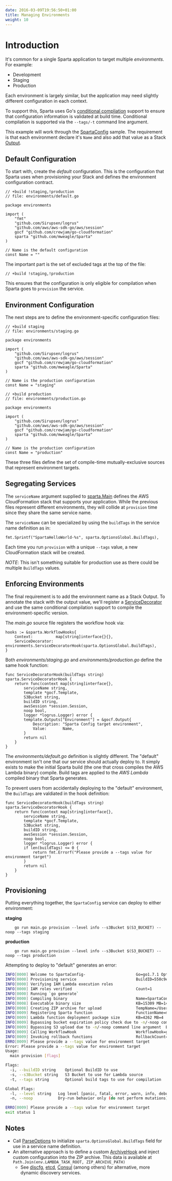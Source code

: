 ```yaml
---
date: 2016-03-09T19:56:50+01:00
title: Managing Environments
weight: 10
---
```


# Introduction

It's common for a single Sparta application to target multiple *environments*. For example:

  * Development
  * Staging
  * Production

Each environment is largely similar, but the application may need slightly different configuration in each context.

To support this, Sparta uses Go's [conditional compliation](http://dave.cheney.net/2013/10/12/how-to-use-conditional-compilation-with-the-go-build-tool) support to ensure that configuration information is validated at build time.  Conditional compilation is supported via the `--tags/-t` command line argument.

This example will work through the [SpartaConfig](https://github.com/mweagle/SpartaConfig) sample. The requirement is that each environment declare it's `Name` and also add that value as a Stack [Output](http://docs.aws.amazon.com/AWSCloudFormation/latest/UserGuide/outputs-section-structure.html).

## Default Configuration

To start with, create the _default_ configuration. This is the configuration that Sparta uses when provisioning your Stack and defines the environment configuration contract.

```golang
// +build !staging,!production
// file: environments/default.go

package environments

import (
	"fmt"
	"github.com/Sirupsen/logrus"
	"github.com/aws/aws-sdk-go/aws/session"
	gocf "github.com/crewjam/go-cloudformation"
	sparta "github.com/mweagle/Sparta"
)

// Name is the default configuration
const Name = ""
```
The important part is the set of excluded tags at the top of the file:

```golang
// +build !staging,!production
```

This ensures that the configuration is only eligible for compilation when Sparta goes to `provision` the service.

## Environment Configuration

The next steps are to define the environment-specific configuration files:


```golang
// +build staging
// file: environments/staging.go

package environments

import (
	"github.com/Sirupsen/logrus"
	"github.com/aws/aws-sdk-go/aws/session"
	gocf "github.com/crewjam/go-cloudformation"
	sparta "github.com/mweagle/Sparta"
)

// Name is the production configuration
const Name = "staging"

```


```golang
// +build production
// file: environments/production.go

package environments

import (
	"github.com/Sirupsen/logrus"
	"github.com/aws/aws-sdk-go/aws/session"
	gocf "github.com/crewjam/go-cloudformation"
	sparta "github.com/mweagle/Sparta"
)

// Name is the production configuration
const Name = "production"

```

These three files define the set of compile-time mutually-exclusive sources that represent environment targets.

## Segregating Services

The `serviceName` argument supplied to [sparta.Main](https://godoc.org/github.com/mweagle/Sparta#Main) defines the AWS CloudFormation stack that supports your application.  While the previous files represent different environments, they will collide at `provision` time since they share the same service name.

The `serviceName` can be specialized by using the `buildTags` in the service name definition as in:

```golang
fmt.Sprintf("SpartaHelloWorld-%s", sparta.OptionsGlobal.BuildTags),
```

Each time you run `provision` with a unique `--tags` value, a new CloudFormation stack will be created.

*NOTE*: This isn't something suitable for production use as there could be multiple `BuildTags` values.

## Enforcing Environments

The final requirement is to add the environment name as a Stack Output. To annotate the stack with the output value, we'll register a [ServiceDecorator](https://godoc.org/github.com/mweagle/Sparta#ServiceDecoratorHook) and use the same conditional compilation support to compile the environment-specific version.

The _main.go_ source file registers the workflow hook via:

```golang
hooks := &sparta.WorkflowHooks{
	Context:          map[string]interface{}{},
	ServiceDecorator: environments.ServiceDecoratorHook(sparta.OptionsGlobal.BuildTags),
}
```

Both _environments/staging.go_ and _environments/production.go_ define the same hook function:

```golang
func ServiceDecoratorHook(buildTags string) sparta.ServiceDecoratorHook {
	return func(context map[string]interface{},
		serviceName string,
		template *gocf.Template,
		S3Bucket string,
		buildID string,
		awsSession *session.Session,
		noop bool,
		logger *logrus.Logger) error {
		template.Outputs["Environment"] = &gocf.Output{
			Description: "Sparta Config target environment",
			Value:       Name,
		}
		return nil
	}
}
```

The _environments/default.go_ definition is slightly different. The "default" environment isn't one that our service should actually deploy to. It simply exists to make the initial Sparta build (the one that cross compiles the AWS Lambda binary) compile.  Build tags are applied to the *AWS Lambda* compiled binary that Sparta generates.

To prevent users from accidentally deploying to the "default" environment, the `BuildTags` are valdiated in the hook definition:

```golang
func ServiceDecoratorHook(buildTags string) sparta.ServiceDecoratorHook {
	return func(context map[string]interface{},
		serviceName string,
		template *gocf.Template,
		S3Bucket string,
		buildID string,
		awsSession *session.Session,
		noop bool,
		logger *logrus.Logger) error {
		if len(buildTags) <= 0 {
			return fmt.Errorf("Please provide a --tags value for environment target")
		}
		return nil
	}
}
```

## Provisioning

Putting everything together, the `SpartaConfig` service can deploy to either environment:

**staging**

		go run main.go provision --level info --s3Bucket $(S3_BUCKET) --noop --tags staging

**production**

		go run main.go provision --level info --s3Bucket $(S3_BUCKET) --noop --tags production

Attempting to deploy to "default" generates an error:

```bash
INFO[0000] Welcome to SpartaConfig-                      Go=go1.7.1 Option=provision SpartaVersion=0.9.2 UTC=2016-10-12T04:07:35Z
INFO[0000] Provisioning service                          BuildID=550c9e360426f48201c885c0abeb078dfc000a0a NOOP=true Tags=
INFO[0000] Verifying IAM Lambda execution roles
INFO[0000] IAM roles verified                            Count=1
INFO[0000] Running `go generate`
INFO[0000] Compiling binary                              Name=SpartaConfig_.lambda.amd64
INFO[0008] Executable binary size                        KB=15309 MB=14
INFO[0008] Creating ZIP archive for upload               TempName=/Users/mweagle/Documents/gopath/src/github.com/mweagle/SpartaConfig/SpartaConfig_104207098
INFO[0009] Registering Sparta function                   FunctionName=main.helloWorld
INFO[0009] Lambda function deployment package size       KB=4262 MB=4
INFO[0009] Bypassing bucket expiration policy check due to -n/-noop command line argument  BucketName=weagle
INFO[0009] Bypassing S3 upload due to -n/-noop command line argument  Bucket=weagle Key=SpartaConfig-/SpartaConfig_104207098
INFO[0009] Calling WorkflowHook                          WorkflowHook=github.com/mweagle/SpartaConfig/environments.ServiceDecoratorHook.func1 WorkflowHookContext=map[]
INFO[0009] Invoking rollback functions                   RollbackCount=0
ERRO[0009] Please provide a --tags value for environment target
Error: Please provide a --tags value for environment target
Usage:
  main provision [flags]

Flags:
  -i, --buildID string    Optional BuildID to use
  -s, --s3Bucket string   S3 Bucket to use for Lambda source
  -t, --tags string       Optional build tags to use for compilation

Global Flags:
  -l, --level string   Log level [panic, fatal, error, warn, info, debug] (default "info")
  -n, --noop           Dry-run behavior only (do not perform mutations)

ERRO[0009] Please provide a --tags value for environment target
exit status 1
```

## Notes

  - Call [ParseOptions](https://godoc.org/github.com/mweagle/Sparta#ParseOptions) to initialize  `sparta.OptionsGlobal.BuildTags` field for use in a service name definition.
  - An alternative approach is to define a custom [ArchiveHook](https://godoc.org/github.com/mweagle/Sparta#ArchiveHook) and inject custom configuration into the ZIP archive. This data is available at `Path.Join(env.LAMBDA_TASK_ROOT, ZIP_ARCHIVE_PATH)`
	- See [discfg](https://github.com/tmaiaroto/discfg), [etcd](https://github.com/coreos/etcd), [Consul](https://www.consul.io/) (among others) for alternative, more dynamic discovery services.